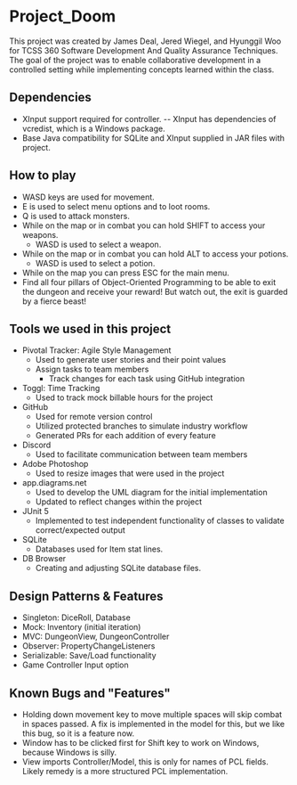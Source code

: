 # Project_Doom
This project was created by James Deal, Jered Wiegel, and Hyunggil Woo for TCSS 360 Software Development And Quality Assurance Techniques. The goal of the project was to enable collaborative development in a controlled setting while implementing concepts learned within the class.

## Dependencies
- XInput support required for controller.
-- XInput has dependencies of vcredist, which is a Windows package.
- Base Java compatibility for SQLite and XInput supplied in JAR files with project.

## How to play
- WASD keys are used for movement.
- E is used to select menu options and to loot rooms.
- Q is used to attack monsters.
- While on the map or in combat you can hold SHIFT to access your weapons.
  - WASD is used to select a weapon.
- While on the map or in combat you can hold ALT to access your potions.
  - WASD is used to select a potion.
- While on the map you can press ESC for the main menu.
- Find all four pillars of Object-Oriented Programming to be able to exit the dungeon and receive your reward! But watch out, the exit is guarded by a fierce beast!

## Tools we used in this project
- Pivotal Tracker: Agile Style Management
  - Used to generate user stories and their point values
  - Assign tasks to team members
    - Track changes for each task using GitHub integration
- Toggl: Time Tracking
  - Used to track mock billable hours for the project
- GitHub
  - Used for remote version control
  - Utilized protected branches to simulate industry workflow
  - Generated PRs for each addition of every feature
- Discord
  - Used to facilitate communication between team members
- Adobe Photoshop
  - Used to resize images that were used in the project
- app.diagrams.net
  - Used to develop the UML diagram for the initial implementation
  - Updated to reflect changes within the project
- JUnit 5
  - Implemented to test independent functionality of classes to validate correct/expected output
- SQLite
  - Databases used for Item stat lines.
- DB Browser
  - Creating and adjusting SQLite database files.

## Design Patterns & Features
- Singleton: DiceRoll, Database
- Mock: Inventory (initial iteration)
- MVC: DungeonView, DungeonController
- Observer: PropertyChangeListeners
- Serializable: Save/Load functionality
- Game Controller Input option 

## Known Bugs and "Features"
- Holding down movement key to move multiple spaces will skip combat in spaces passed. A fix is implemented in the model for this, but we like this bug, so it is a feature now.
- Window has to be clicked first for Shift key to work on Windows, because Windows is silly.
- View imports Controller/Model, this is only for names of PCL fields. Likely remedy is a more structured PCL implementation.